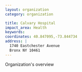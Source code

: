 ```yaml
---
layout: organization
category: organization

title: Calvary Hospital
impact_area: Health
keywords: 
coordinates: 40.847095,-73.844734
address: |
  1740 Eastchester Avenue
  Bronx NY 10461
---
```

Organization's overview
